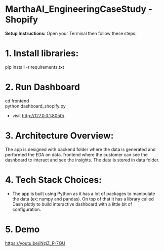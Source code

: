 # MarthaAI_EngineeringCaseStudy - **Shopify** 
**Setup Instructions:**
Open your Terminal then follow these steps:
# 1. Install libraries:
pip install -r requirements.txt 

# 2. Run Dashboard
cd frontend <br>
python dashboard_shopify.py <br>
- visit http://127.0.0.1:8050/

# 3. Architecture Overview:
The app is designed with backend folder where the data is generated and performed the EDA on data.
frontend where the customer can see the dashboard to interact and see the insights. The data is stored in data folder.

# 4. Tech Stack Choices:
- The app is built using Python as it has a lot of packages to manipulate the data (ex: numpy and pandas).
On top of that it has a library called Dash plotly to build interactive dashboard with a little bit of configuration. 

# 5. Demo
https://youtu.be/iNzjZ_P-7GU









